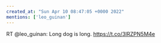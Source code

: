 ```yaml
---
created_at: "Sun Apr 10 08:47:05 +0000 2022"
mentions: ['leo_guinan']
---
```


RT @leo_guinan: Long dog is long. https://t.co/3lRZPN5M4e